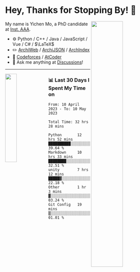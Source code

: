 # Hey, Thanks for Stopping By! 🦭

<picture>
    <source media="(prefers-color-scheme: dark)" srcset="https://github-readme-stats.vercel.app/api?username=amomorning&show_icons=true&theme=noctis_minimus&hide=issues">
    <img align="right" width="45%" src="https://github-readme-stats.vercel.app/api?username=amomorning&show_icons=true&theme=graywhite&hide=issues">
</picture>


My name is Yichen Mo, a PhD candidate at [Inst. AAA](https://archialgo.com).

-   :gear: Python / C++ / Java / JavaScript / Vue / C# / $\LaTeX$ 
-   :pencil2: [ArchiWeb](https://web.archialgo.com) / [ArchiJSON](https://www.food4rhino.com/en/app/archijson) / [ArchIndex](https://index.archialgo.com/) 
-   :abacus: [Codeforces](https://codeforces.com/profile/LaPluma) / [AtCoder](https://atcoder.jp/users/amomorning)
-   :thought_balloon: Ask me anything at [Discussions](https://github.com/amomorning/amomorning/discussions/new)!


---

<picture>
    <source media="(prefers-color-scheme: dark)" srcset="https://github-readme-stats.vercel.app/api/top-langs/?username=amomorning&hide=Mathematica&theme=noctis_minimus">
    <img align="left" width="27%" src="https://github-readme-stats.vercel.app/api/top-langs/?username=amomorning&hide=Mathematica&theme=graywhite">
</picture>

  
### 📊 Last 30 Days I Spent My Time on

<!--START_SECTION:waka-->

```text
From: 10 April 2023 - To: 10 May 2023

Total Time: 32 hrs 28 mins

Python       12 hrs 52 mins  ██████████░░░░░░░░░░░░░░░   39.64 %
Markdown     10 hrs 33 mins  ████████░░░░░░░░░░░░░░░░░   32.51 %
unity        7 hrs 12 mins   █████▓░░░░░░░░░░░░░░░░░░░   22.18 %
Other        1 hr 3 mins     ▓░░░░░░░░░░░░░░░░░░░░░░░░   03.24 %
Git Config   19 mins         ▒░░░░░░░░░░░░░░░░░░░░░░░░   01.01 %
```

<!--END_SECTION:waka-->　　
